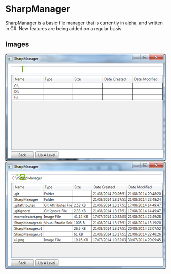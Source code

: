 SharpManager
============

SharpManager is a basic file manager that is currently in alpha, and written in C#. New features are being added on a regular basis.

Images
------

![UI on startup](https://github.com/dantdj/SharpManager/raw/master/examplestart.png)
![UI example](https://github.com/dantdj/SharpManager/raw/master/ui.png)
